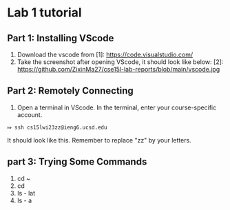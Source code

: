 # Lab 1 tutorial 

## Part 1: Installing VScode
1. Download the vscode from [1]: https://code.visualstudio.com/
2. Take the screenshot after opening VScode, it should look like below:
[2]: https://github.com/ZixinMa27/cse15l-lab-reports/blob/main/vscode.jpg
## Part 2: Remotely Connecting
1. Open a terminal in VScode. In the terminal, enter your course-specific account.
```
⤇ ssh cs15lwi23zz@ieng6.ucsd.edu
``` 
It should look like this. Remember to replace "zz" by your letters.

## part 3: Trying Some Commands
1. cd ~
2. cd
3. ls - lat
4. ls - a

